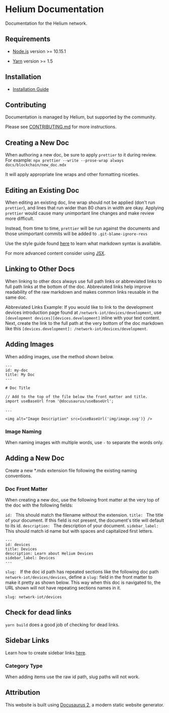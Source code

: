 # Helium Documentation

Documentation for the Helium network.

## Requirements

- [Node.js](https://nodejs.org/en/download) version >= 10.15.1

- [Yarn](https://yarnpkg.com/getting-started/install) version >= 1.5

## Installation

- [Installation Guide](https://docs.helium.com/faq/docs-installation/)

## Contributing

Documentation is managed by Helium, but supported by the community.

Please see [CONTRIBUTING.md](CONTRIBUTING.md) for more instructions.

## Creating a New Doc

When authoring a new doc, be sure to apply `prettier` to it during review. For example:
`npx prettier --write --prose-wrap always docs/blockchain/new_doc.mdx`

It will apply appropriate line wraps and other formatting niceties.

## Editing an Existing Doc

When editing an existing doc, line wrap should not be applied (don't run `prettier`), and lines that
run wider than 80 chars in width are okay. Applying `prettier` would cause many unimportant line
changes and make review more difficult.

Instead, from time to time, `prettier` will be run against the documents and those unimportant
commits will be added to `.git-blame-ignore-revs`

Use the style guide found [here](docs/style-guide.md) to learn what markdown syntax is available.

For more advanced content consider using
[JSX](https://v2.docusaurus.io/docs/markdown-features/#embedding-react-components-with-mdx).

## Linking to Other Docs

When linking to other docs always use full path links or abbreviated links to full path links at the
bottom of the doc. Abbreviated links help improve readability of the raw markdown and makes common
links reusable in the same doc.

Abbreviated Links Example: If you would like to link to the development devices introduction page
found at `/network-iot/devices/development`, use `[development devices][devices.development]` inline
with your text content. Next, create the link to the full path at the very bottom of the doc
markdown like this `[devices.development]: /network-iot/devices/development`.

## Adding Images

When adding images, use the method shown below.

```
---
id: my-doc
title: My Doc
---

# Doc Title

// Add to the top of the file below the front matter and title.
import useBaseUrl from '@docusaurus/useBaseUrl';

...

<img alt="Image Description" src={useBaseUrl('img/image.svg')} />
```

### Image Naming

When naming images with multiple words, use `-` to separate the words only.

## Adding a New Doc

Create a new \*.mdx extension file following the existing naming conventions.

### Doc Front Matter

When creating a new doc, use the following front matter at the very top of the doc with the
following fields:

`id: ` This should match the filename without the extension. `title: ` The title of your document.
If this field is not present, the document's title will default to its id. `description: ` The
description of your document. `sidebar_label: ` This should match id name but with spaces and
capitalized first letters.

```
---
id: devices
title: Devices
description: Learn about Helium Devices
sidebar_label: Devices
---
```

`slug: ` If the doc id path has repeated sections like the following doc path
`network-iot/devices/devices`, define a `slug:` field in the front matter to make it pretty as shown
below. This way when this doc is navigated to, the URL shown will not have repeating sections names
in it.

```
slug: network-iot/devices
```

## Check for dead links

`yarn build` does a good job of checking for dead links.

<!-- TODO: add to CI -->

## Sidebar Links

Learn how to create sidebar links
[here](https://v2.docusaurus.io/docs/docs-introduction/#sidebar-object).

### Category Type

When adding items use the raw id path, slug paths will not work.

## Attribution

This website is built using [Docusaurus 2](https://v2.docusaurus.io/), a modern static website
generator.
